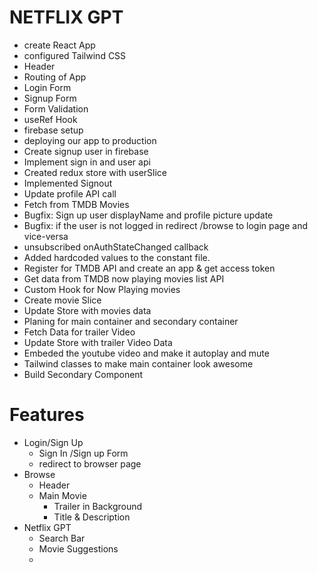 # NETFLIX GPT

- create React App
- configured Tailwind CSS
- Header
- Routing of App
- Login Form
- Signup Form
- Form Validation
- useRef Hook
- firebase setup
- deploying our app to production
- Create signup user in firebase
- Implement sign in and user api
- Created redux store with userSlice
- Implemented Signout
- Update profile API call
- Fetch from TMDB Movies
- Bugfix: Sign up user displayName and profile picture update
- Bugfix: if the user is not logged in redirect /browse to login page and vice-versa
- unsubscribed onAuthStateChanged callback 
- Added hardcoded values to the constant file.
- Register for TMDB API and create an app & get access token
- Get data from TMDB now playing movies list API
- Custom Hook for Now Playing movies
- Create movie Slice
- Update Store with movies data
- Planing for main container and secondary container
- Fetch Data for trailer Video
- Update Store with trailer Video Data
- Embeded the youtube video and make it autoplay and mute
- Tailwind classes to make main container look awesome
- Build Secondary Component
# Features
- Login/Sign Up
   - Sign In /Sign up Form
   - redirect to browser page 
- Browse  
   - Header
   - Main Movie
     - Trailer in Background
     - Title & Description
- Netflix GPT
   - Search Bar
   - Movie Suggestions
   - 